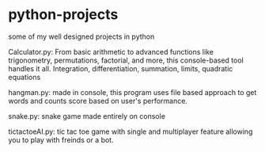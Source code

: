 # python-projects
some of my well designed projects in python

Calculator.py: From basic arithmetic to advanced functions like trigonometry, permutations, factorial, and more, this console-based tool handles it all. Integration, differentiation, summation, limits, quadratic equations

hangman.py: made in console, this program uses file based approach to get words and counts score based on user's performance.

snake.py: snake game made entirely on console

tictactoeAI.py: tic tac toe game with single and multiplayer feature allowing you to play with freinds or a bot. 
